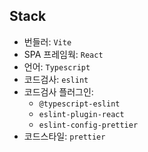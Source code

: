 ## Stack

- 번들러: `Vite`
- SPA 프레임웍: `React`
- 언어: `Typescript`
- 코드검사: `eslint`
- 코드검사 플러그인:
  - `@typescript-eslint`
  - `eslint-plugin-react`
  - `eslint-config-prettier`
- 코드스타일: `prettier`
